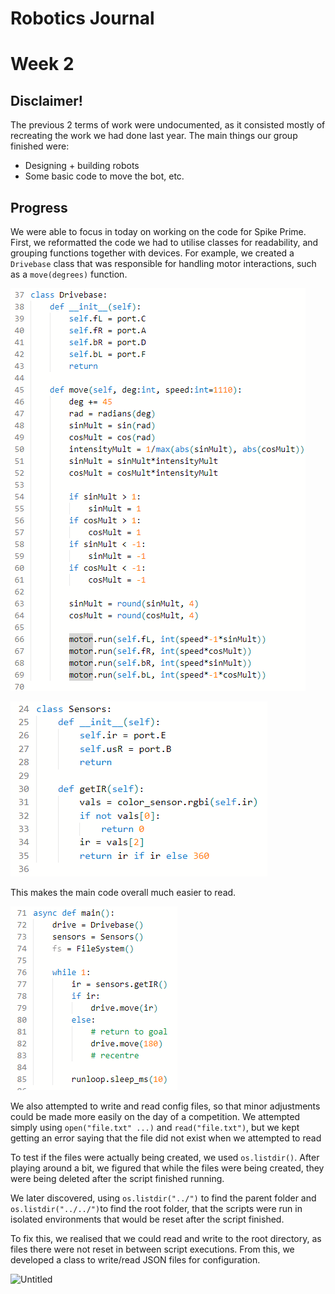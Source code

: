 # Robotics Journal

# Week 2

## Disclaimer!

The previous 2 terms of work were undocumented, as it consisted mostly of recreating the work we had done last year. The main things our group finished were:

- Designing + building robots
- Some basic code to move the bot, etc.

## Progress

We were able to focus in today on working on the code for Spike Prime. First, we reformatted the code we had to utilise classes for readability, and grouping functions together with devices. For example, we created a `Drivebase` class that was responsible for handling motor interactions, such as a `move(degrees)` function. 

![Untitled](assets/Untitled.png)

![Untitled](assets/Untitled%201.png)

This makes the main code overall much easier to read.

![Untitled](assets/Untitled%202.png)

We also attempted to write and read config files, so that minor adjustments could be made more easily on the day of a competition. We attempted simply using `open("file.txt" ...)` and `read("file.txt")`, but we kept getting an error saying that the file did not exist when we attempted to read

To test if the files were actually being created, we used `os.listdir()`. After playing around a bit, we figured that while the files were being created, they were being deleted after the script finished running.

We later discovered, using `os.listdir("../")` to find the parent folder and `os.listdir("../../")`to find the root folder, that the scripts were run in isolated environments that would be reset after the script finished.

To fix this, we realised that we could read and write to the root directory, as files there were not reset in between script executions. From this, we developed a class to write/read JSON files for configuration.

![Untitled](Robotics%20Journal%2018df3f47f479495d863a6d4a721dfdd0/Untitled%203.png)